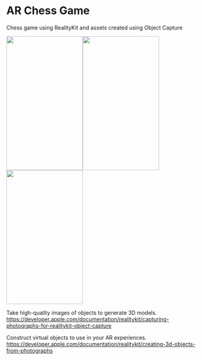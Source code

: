 # AR Chess Game
 Chess game using RealityKit and assets created using Object Capture

<img src="https://user-images.githubusercontent.com/83715610/219872181-6b115d57-b16b-48fa-b8eb-0c10ee0716b4.PNG" width="200" height="350"><img src="https://user-images.githubusercontent.com/83715610/219872200-0e356fbb-a184-4313-8a01-7100893c35fa.PNG" width="200" height="350"><img src="https://user-images.githubusercontent.com/83715610/219872208-adfec2cf-cbf3-4898-b3e6-e854ca22dd00.PNG" width="200" height="350">

Take high-quality images of objects to generate 3D models.
https://developer.apple.com/documentation/realitykit/capturing-photographs-for-realitykit-object-capture

Construct virtual objects to use in your AR experiences.
https://developer.apple.com/documentation/realitykit/creating-3d-objects-from-photographs
